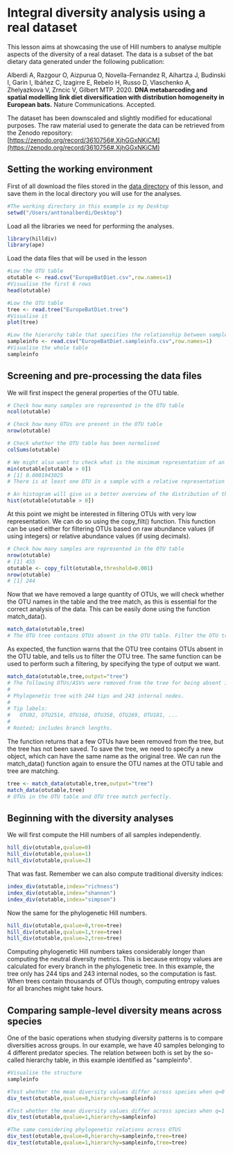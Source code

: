 # Integral diversity analysis using a real dataset
This lesson aims at showcasing the use of Hill numbers to analyse multiple aspects of the diversity of a real dataset. The data is a subset of the bat dietary data generated under the following publication:

Alberdi A, Razgour O, Aizpurua O, Novella-Fernandez R, Aihartza J, Budinski I, Garin I, Ibáñez C, Izagirre E, Rebelo H, Russo D, Vlaschenko A, Zhelyazkova V, Zrncic V, Gilbert MTP. 2020. **DNA metabarcoding and spatial modelling link diet diversification with distribution homogeneity in European bats.** Nature Communications. Accepted.

The dataset has been downscaled and slightly modified for educational purposes. The raw material used to generate the data can be retrieved from the Zenodo repository: [https://zenodo.org/record/3610756#.XjhGGxNKiCM](https://zenodo.org/record/3610756#.XjhGGxNKiCM)

## Setting the working environment
First of all download the files stored in the [data directory](https://github.com/anttonalberdi/CLIMBATS_school_2020/tree/master/diversity_hillnumbers/data) of this lesson, and save them in the local directory you will use for the analyses.

````R
#The working directory in this example is my Desktop
setwd("/Users/anttonalberdi/Desktop")
````

Load all the libraries we need for performing the analyses.
````R
library(hilldiv)
library(ape)
````

Load the data files that will be used in the lesson
````R
#Low the OTU table
otutable <- read.csv("EuropeBatDiet.csv",row.names=1)
#Visualise the first 6 rows
head(otutable)

#Low the OTU table
tree <- read.tree("EuropeBatDiet.tree")
#Visualise it
plot(tree)

#Low the hierarchy table that specifies the relationship between samples and predator species
sampleinfo <- read.csv("EuropeBatDiet.sampleinfo.csv",row.names=1)
#Visualise the whole table
sampleinfo
````

## Screening and pre-processing the data files
We will first inspect the general properties of the OTU table.

````R
# Check how many samples are represented in the OTU table
ncol(otutable)

# Check how many OTUs are present in the OTU table
nrow(otutable)

# Check whether the OTU table has been normalised
colSums(otutable)

# We might also want to check what is the minimum representation of an OTU in a sample
min(otutable[otutable > 0])
# [1] 0.0001943025
# There is at least one OTU in a sample with a relative representation of 0.01% of the total reads.

# An histogram will give us a better overview of the distribution of the relative abundances. Note that 0 values have been skipped.
hist(otutable[otutable > 0])
````

At this point we might be interested in filtering OTUs with very low representation. We can do so using the copy_filt() function. This function can be used either for filtering OTUs based on raw abundance values (if using integers) or relative abundance values (if using decimals).
````R
# Check how many samples are represented in the OTU table
nrow(otutable)
# [1] 455
otutable <- copy_filt(otutable,threshold=0.001)
nrow(otutable)
# [1] 244
````

Now that we have removed a large quantity of OTUs, we will check whether the OTU names in the table and the tree match, as this is essential for the correct analysis of the data. This can be easily done using the function match_data().

````R
match_data(otutable,tree)
# The OTU tree contains OTUs absent in the OTU table. Filter the OTU tree.
````

As expected, the function warns that the OTU tree contains OTUs absent in the OTU table, and tells us to filter the OTU tree. The same function can be used to perform such a filtering, by specifying the type of output we want.

````R
match_data(otutable,tree,output="tree")
# The following OTUs/ASVs were removed from the tree for being absent in the count table: OTU2706, OTU2398, OTU3827, OTU2391 (...)
# 
# Phylogenetic tree with 244 tips and 243 internal nodes.
# 
# Tip labels:
#	OTU92, OTU2514, OTU168, OTU358, OTU269, OTU181, ...
# 
# Rooted; includes branch lengths.
````

The function returns that a few OTUs have been removed from the tree, but the tree has not been saved. To save the tree, we need to specify a new object, which can have the same name as the original tree. We can run the match_data() function again to ensure the OTU names at the OTU table and tree are matching.

````R
tree <- match_data(otutable,tree,output="tree")
match_data(otutable,tree)
# OTUs in the OTU table and OTU tree match perfectly.
````
## Beginning with the diversity analyses
We will first compute the Hill numbers of all samples independently.

````R
hill_div(otutable,qvalue=0)
hill_div(otutable,qvalue=1)
hill_div(otutable,qvalue=2)
````
That was fast. Remember we can also compute traditional diversity indices:

````R
index_div(otutable,index="richness")
index_div(otutable,index="shannon")
index_div(otutable,index="simpson")
````
Now the same for the phylogenetic Hill numbers.

````R
hill_div(otutable,qvalue=0,tree=tree)
hill_div(otutable,qvalue=1,tree=tree)
hill_div(otutable,qvalue=2,tree=tree)
````
Computing phylogenetic Hill numbers takes considerably longer than computing the neutral diversity metrics. This is because entropy values are calculated for every branch in the phylogenetic tree. In this example, the tree only has 244 tips and 243 internal nodes, so the computation is fast. When trees contain thousands of OTUs though, computing entropy values for all branches might take hours.

## Comparing sample-level diversity means across species
One of the basic operations when studying diversity patterns is to compare diversities across groups. In our example, we have 40 samples belonging to 4 different predator species. The relation between both is set by the so-called hierarchy table, in this example identified as "sampleinfo".

````R
#Visualise the structure
sampleinfo

#Test whether the mean diversity values differ across species when q=0
div_test(otutable,qvalue=0,hierarchy=sampleinfo)

#Test whether the mean diversity values differ across species when q=1
div_test(otutable,qvalue=1,hierarchy=sampleinfo)

#The same considering phylogenetic relations across OTUS
div_test(otutable,qvalue=0,hierarchy=sampleinfo,tree=tree)
div_test(otutable,qvalue=1,hierarchy=sampleinfo,tree=tree)

````
